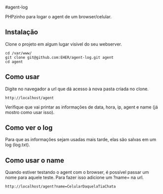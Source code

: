 #agent-log

PHPzinho para logar o agent de um browser/celular.

## Instalação

Clone o projeto em algum lugar visível do seu webserver.

    cd /var/www/
    git clone git@github.com:EHER/agent-log.git agent
    cd agent

## Como usar

Digite no navegador a url que dá acesso à nova pasta criada no clone.

    http://localhost/agent

Verifique que vai printar as informações de data, hora, ip, agent e name (já mostro como usar isso).

## Como ver o log

Para que as informações sejam usadas mais tarde, elas são salvas em um log (log.txt). 

## Como usar o name

Quando estiver testando o agent com o browser, é possível passar um nome para aquele teste. Para fazer isso adicione um ?name= na url.

    http://localhost/agent?name=CelularDaquelaTiaChata



